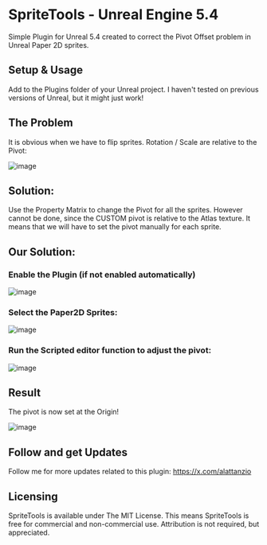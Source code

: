 # SpriteTools - Unreal Engine 5.4

Simple Plugin for Unreal 5.4 created to correct the Pivot Offset problem in Unreal Paper 2D sprites.

## Setup & Usage

Add to the Plugins folder of your Unreal project.
I haven't tested on previous versions of Unreal, but it might just work!

## The Problem
It is obvious when we have to flip sprites. Rotation / Scale are relative to the Pivot:

![image](https://github.com/user-attachments/assets/8d184237-f665-4f28-a9c4-ff5fa47a68d6)

## Solution:

Use the Property Matrix to change the Pivot for all the sprites. However cannot be done, since the CUSTOM pivot is relative to the Atlas texture.
It means that we will have to set the pivot manually for each sprite.

## Our Solution:

### Enable the Plugin (if not enabled automatically)
![image](https://github.com/user-attachments/assets/d6a1d94d-9d8e-40bf-a8f7-6352689f3b8f)

### Select the Paper2D Sprites:
![image](https://github.com/user-attachments/assets/39645957-4468-4d91-a387-e185b56c9922)

### Run the Scripted editor function to adjust the pivot:
![image](https://github.com/user-attachments/assets/0474e6ac-90e5-4a38-b528-ac120dce8c48)


## Result
The pivot is now set at the Origin!

![image](https://github.com/user-attachments/assets/ca63309d-0e47-4116-8e2f-87416a2b75de)


## Follow and get Updates

Follow me for more updates related to this plugin:
https://x.com/alattanzio

## Licensing

SpriteTools is available under The MIT License. 
This means SpriteTools is free for commercial and non-commercial use. 
Attribution is not required, but appreciated. 
